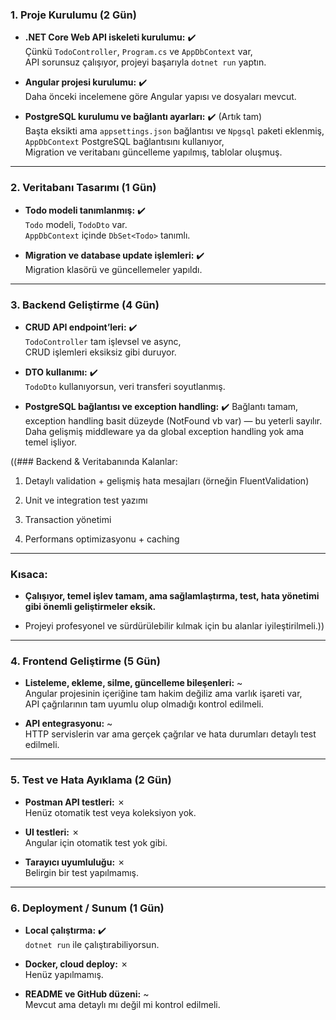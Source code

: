 ### 1. Proje Kurulumu (2 Gün)

- **.NET Core Web API iskeleti kurulumu:** ✔️  
    Çünkü `TodoController`, `Program.cs` ve `AppDbContext` var,  
    API sorunsuz çalışıyor, projeyi başarıyla `dotnet run` yaptın.
    
- **Angular projesi kurulumu:** ✔️  
    Daha önceki incelemene göre Angular yapısı ve dosyaları mevcut.
    
- **PostgreSQL kurulumu ve bağlantı ayarları:** ✔️ (Artık tam)  
    Başta eksikti ama `appsettings.json` bağlantısı ve `Npgsql` paketi eklenmiş,  
    `AppDbContext` PostgreSQL bağlantısını kullanıyor,  
    Migration ve veritabanı güncelleme yapılmış, tablolar oluşmuş.
    

---

### 2. Veritabanı Tasarımı (1 Gün)

- **Todo modeli tanımlanmış:** ✔️  
    `Todo` modeli, `TodoDto` var.  
    `AppDbContext` içinde `DbSet<Todo>` tanımlı.
    
- **Migration ve database update işlemleri:** ✔️  
    Migration klasörü ve güncellemeler yapıldı.
    

---

### 3. Backend Geliştirme (4 Gün)

- **CRUD API endpoint’leri:** ✔️  
    `TodoController` tam işlevsel ve async,  
    CRUD işlemleri eksiksiz gibi duruyor.
    
- **DTO kullanımı:** ✔️  
    `TodoDto` kullanıyorsun, veri transferi soyutlanmış.
    
- **PostgreSQL bağlantısı ve exception handling:**  ✔️
    Bağlantı tamam, exception handling basit düzeyde (NotFound vb var) — bu yeterli sayılır.  
    Daha gelişmiş middleware ya da global exception handling yok ama temel işliyor.
    
((### Backend & Veritabanında Kalanlar:




1. Detaylı validation + gelişmiş hata mesajları (örneğin FluentValidation)
    
2. Unit ve integration test yazımı
    
3. Transaction yönetimi
    
4. Performans optimizasyonu + caching
        

        

---

### Kısaca:

- **Çalışıyor, temel işlev tamam, ama sağlamlaştırma, test, hata yönetimi gibi önemli geliştirmeler eksik.**
    
- Projeyi profesyonel ve sürdürülebilir kılmak için bu alanlar iyileştirilmeli.))
---

### 4. Frontend Geliştirme (5 Gün)

- **Listeleme, ekleme, silme, güncelleme bileşenleri:** ~  
    Angular projesinin içeriğine tam hakim değiliz ama varlık işareti var,  
    API çağrılarının tam uyumlu olup olmadığı kontrol edilmeli.
    
- **API entegrasyonu:** ~  
    HTTP servislerin var ama gerçek çağrılar ve hata durumları detaylı test edilmeli.
    

---

### 5. Test ve Hata Ayıklama (2 Gün)

- **Postman API testleri:** ✗  
    Henüz otomatik test veya koleksiyon yok.
    
- **UI testleri:** ✗  
    Angular için otomatik test yok gibi.
    
- **Tarayıcı uyumluluğu:** ✗  
    Belirgin bir test yapılmamış.
    

---

### 6. Deployment / Sunum (1 Gün)

- **Local çalıştırma:** ✔️  
    `dotnet run` ile çalıştırabiliyorsun.
    
- **Docker, cloud deploy:** ✗  
    Henüz yapılmamış.
    
- **README ve GitHub düzeni:** ~  
    Mevcut ama detaylı mı değil mi kontrol edilmeli.